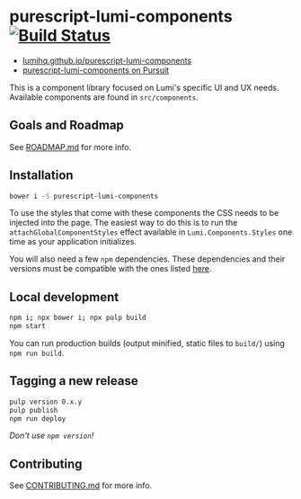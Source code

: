 # purescript-lumi-components [![Build Status](https://travis-ci.org/lumihq/purescript-lumi-components.svg?branch=master)](https://travis-ci.org/lumihq/purescript-lumi-components)

- [lumihq.github.io/purescript-lumi-components](https://lumihq.github.io/purescript-lumi-components/)
- [purescript-lumi-components on Pursuit](https://pursuit.purescript.org/packages/purescript-lumi-components/)

This is a component library focused on Lumi's specific UI and UX needs. Available components are found in `src/components`.

## Goals and Roadmap

See [ROADMAP.md](ROADMAP.md) for more info.

## Installation

```sh
bower i -S purescript-lumi-components
```

To use the styles that come with these components the CSS needs to be injected into the page. The easiest way to do this is to run the `attachGlobalComponentStyles` effect available in `Lumi.Components.Styles` one time as your application initializes.

You will also need a few `npm` dependencies. These dependencies and their versions must be compatible with the ones listed [here](https://github.com/lumihq/purescript-lumi-components/blob/master/package.json#L31).

## Local development

```sh
npm i; npx bower i; npx pulp build
npm start
```

You can run production builds (output minified, static files to `build/`) using `npm run build`.


## Tagging a new release

```sh
pulp version 0.x.y
pulp publish
npm run deploy
```

_Don't use `npm version`!_

## Contributing

See [CONTRIBUTING.md](CONTRIBUTING.md) for more info.
